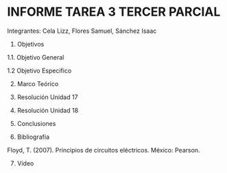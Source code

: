 # INFORME TAREA 3 TERCER PARCIAL

Integrantes: Cela Lizz, Flores Samuel, Sánchez Isaac

1. Objetivos

1.1. Objetivo General

1.2 Objetivo Especifico

2. Marco Teórico

3. Resolución Unidad 17

4. Resolución Unidad 18

5. Conclusiones

6. Bibliografía

Floyd, T. (2007). Principios de circuitos eléctricos. México: Pearson.

7. Vídeo
